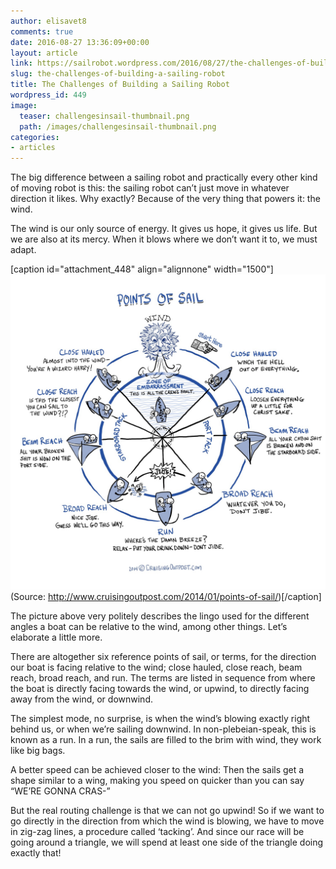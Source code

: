 ```yaml
---
author: elisavet8
comments: true
date: 2016-08-27 13:36:09+00:00
layout: article
link: https://sailrobot.wordpress.com/2016/08/27/the-challenges-of-building-a-sailing-robot/
slug: the-challenges-of-building-a-sailing-robot
title: The Challenges of Building a Sailing Robot
wordpress_id: 449
image:
  teaser: challengesinsail-thumbnail.png
  path: /images/challengesinsail-thumbnail.png
categories:
- articles
---
```


The big difference between a sailing robot and practically every other kind of moving robot is this: the sailing robot can’t just move in whatever direction it likes. Why exactly? Because of the very thing that powers it: the wind.

The wind is our only source of energy. It gives us hope, it gives us life. But we are also at its mercy. When it blows where we don’t want it to, we must adapt.



[caption id="attachment_448" align="alignnone" width="1500"]![rahsgakbfdascj.jpg](/images/wordpress/rahsgakbfdascj.jpg) (Source: http://www.cruisingoutpost.com/2014/01/points-of-sail/)[/caption]

The picture above very politely describes the lingo used for the different angles a boat can be relative to the wind, among other things. Let’s elaborate a little more.

There are altogether six reference points of sail, or terms, for the direction our boat is facing relative to the wind; close hauled, close reach, beam reach, broad reach, and run. The terms are listed in sequence from where the boat is directly facing towards the wind, or upwind, to directly facing away from the wind, or downwind.

The simplest mode, no surprise, is when the wind’s blowing exactly right behind us, or when we’re sailing downwind. In non-plebeian-speak, this is known as a run. In a run, the sails are filled to the brim with wind, they work like big bags.

A better speed can be achieved closer to the wind: Then the sails get a shape similar to a wing, making you speed on quicker than you can say “WE’RE GONNA CRAS-”

But the real routing challenge is that we can not go upwind! So if we want to go directly in the direction from which the wind is blowing, we have to move in zig-zag lines, a procedure called ‘tacking’. And since our race will be going around a triangle, we will spend at least one side of the triangle doing exactly that!
